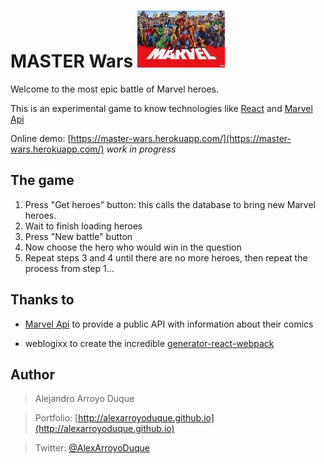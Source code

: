 # MASTER Wars ![MARVEL](https://github.com/alexarroyoduque/marvel-master/blob/master/src/images/marvel.jpg)

Welcome to the most epic battle of Marvel heroes.


This is an experimental game to know technologies like [React](https://facebook.github.io/react) and [Marvel Api](http://developer.marvel.com/)

Online demo: [https://master-wars.herokuapp.com/](https://master-wars.herokuapp.com/) *work in progress*

## The game
1. Press "Get heroes" button: this calls the database to bring new Marvel heroes.
2. Wait to finish loading heroes
3. Press "New battle" button
4. Now choose the hero who would win in the question
5. Repeat steps 3 and 4 until there are no more heroes, then repeat the process from step 1...

## Thanks to

- [Marvel Api](http://developer.marvel.com/) to provide a public API with information about their comics

- weblogixx to create the incredible
[generator-react-webpack](https://github.com/newtriks/generator-react-webpack)

## Author
> Alejandro Arroyo Duque

> Portfolio: [http://alexarroyoduque.github.io](http://alexarroyoduque.github.io)

> Twitter: [@AlexArroyoDuque](https://twitter.com/AlexArroyoDuque)
